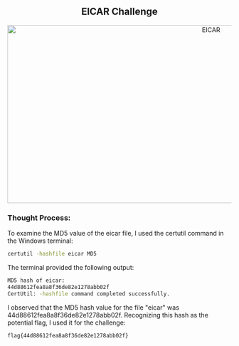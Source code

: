 <h2 align="center"><strong>EICAR Challenge</strong></h2>
<p align="center">
  <img src="https://imgur.com/cE7nvy8.png" alt="EICAR" width="900" height="400"/>
</p>

<h3>Thought Process:</h3>

To examine the MD5 value of the eicar file, I used the certutil command in the Windows terminal:

```sh
certutil -hashfile eicar MD5
```

The terminal provided the following output:

```sh
MD5 hash of eicar:
44d88612fea8a8f36de82e1278abb02f
CertUtil: -hashfile command completed successfully.
```

I observed that the MD5 hash value for the file "eicar" was 44d88612fea8a8f36de82e1278abb02f. Recognizing this hash as the potential flag, I used it for the challenge: 

```
flag{44d88612fea8a8f36de82e1278abb02f}
```






